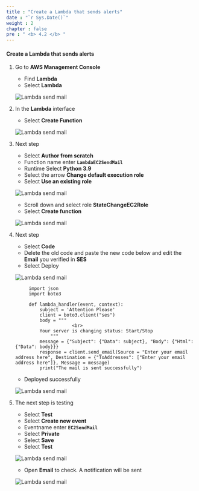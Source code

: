 ```yaml
---
title : "Create a Lambda that sends alerts"
date : "`r Sys.Date()`"
weight : 2
chapter : false
pre : " <b> 4.2 </b> "
---
```


#### Create a Lambda that sends alerts

1. Go to **AWS Management Console**

   - Find **Lambda**
   - Select **Lambda**

    ![Lambda send mail](/aws-fcj-workshop01/images/6-CreateFunctionLambdaToMail/1CreateLambdaToMail/0001.png?width=90pc)

2. In the **Lambda** interface

   - Select **Create Function**
  
    ![Lambda send mail](/aws-fcj-workshop01/images/6-CreateFunctionLambdaToMail/1CreateLambdaToMail/0002.png?width=90pc)

3. Next step

   - Select **Author from scratch**
   - Function name enter **```LambdaEC2SendMail```**
   - Runtime Select **Python 3.9**
   - Select the arrow **Change default execution role**
   - Select **Use an existing role**

    ![Lambda send mail](/aws-fcj-workshop01/images/6-CreateFunctionLambdaToMail/1CreateLambdaToMail/0003.png?width=90pc)



    - Scroll down and select role **StateChangeEC2Role**
    - Select **Create function**

    ![Lambda send mail](/aws-fcj-workshop01/images/6-CreateFunctionLambdaToMail/1CreateLambdaToMail/0004.png?width=90pc)

4. Next step

   - Select **Code**
   - Delete the old code and paste the new code below and edit the **Email** you verified in **SES**
   - Select Deploy

    ![Lambda send mail](/aws-fcj-workshop01/images/6-CreateFunctionLambdaToMail/1CreateLambdaToMail/0005.png?width=90pc)

            import json
            import boto3

            def lambda_handler(event, context):
                subject = 'Attention Please'
                client = boto3.client("ses")
                body = """
                            <br>
                Your server is changing status: Start/Stop
                    """
                message = {"Subject": {"Data": subject}, "Body": {"Html": {"Data": body}}}
                response = client.send_email(Source = "Enter your email address here", Destination = {"ToAddresses": ["Enter your email address here"]}, Message = message) 
                print("The mail is sent successfully")
   
   - Deployed successfully

    ![Lambda send mail](/aws-fcj-workshop01/images/6-CreateFunctionLambdaToMail/1CreateLambdaToMail/0006.png?width=90pc)

5. The next step is testing

   - Select **Test**
   - Select **Create new event**
   - Eventname enter **```EC2SendMail```**
   - Select **Private**
   - Select **Save**
   - Select **Test**

    ![Lambda send mail](/aws-fcj-workshop01/images/6-CreateFunctionLambdaToMail/1CreateLambdaToMail/0007.png?width=90pc)

   - Open **Email** to check. A notification will be sent

    ![Lambda send mail](/aws-fcj-workshop01/images/6-CreateFunctionLambdaToMail/1CreateLambdaToMail/0008.png?width=90pc)